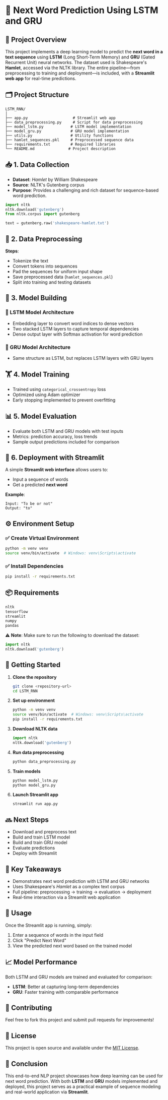 # 🧠 Next Word Prediction Using LSTM and GRU

## 📌 Project Overview
This project implements a deep learning model to predict the **next word in a text sequence** using **LSTM** (Long Short-Term Memory) and **GRU** (Gated Recurrent Unit) neural networks. The dataset used is Shakespeare's **Hamlet**, accessed via the NLTK library. The entire pipeline—from preprocessing to training and deployment—is included, with a **Streamlit web app** for real-time predictions.

## 🗂️ Project Structure

```
LSTM_RNN/
│
├── app.py                    # Streamlit web app
├── data_preprocessing.py     # Script for data preprocessing
├── model_lstm.py            # LSTM model implementation
├── model_gru.py             # GRU model implementation
├── utils.py                 # Utility functions
├── hamlet_sequences.pkl     # Preprocessed sequence data
├── requirements.txt         # Required libraries
└── README.md               # Project description
```

## 📥 1. Data Collection
- **Dataset**: *Hamlet* by William Shakespeare
- **Source**: NLTK's Gutenberg corpus
- **Purpose**: Provides a challenging and rich dataset for sequence-based word prediction.

```python
import nltk
nltk.download('gutenberg')
from nltk.corpus import gutenberg

text = gutenberg.raw('shakespeare-hamlet.txt')
```

## 🧹 2. Data Preprocessing
**Steps**:
- Tokenize the text
- Convert tokens into sequences
- Pad the sequences for uniform input shape
- Save preprocessed data (`hamlet_sequences.pkl`)
- Split into training and testing datasets

## 🧠 3. Model Building

### 🔹 LSTM Model Architecture
- Embedding layer to convert word indices to dense vectors
- Two stacked LSTM layers to capture temporal dependencies
- Dense output layer with Softmax activation for word prediction

### 🔸 GRU Model Architecture
- Same structure as LSTM, but replaces LSTM layers with GRU layers

## 🏋️ 4. Model Training
- Trained using `categorical_crossentropy` loss
- Optimized using Adam optimizer
- Early stopping implemented to prevent overfitting

## 📊 5. Model Evaluation
- Evaluate both LSTM and GRU models with test inputs
- Metrics: prediction accuracy, loss trends
- Sample output predictions included for comparison

## 🚀 6. Deployment with Streamlit
A simple **Streamlit web interface** allows users to:
- Input a sequence of words
- Get a predicted **next word**

**Example**:
```
Input: "To be or not"
Output: "to"
```

## ⚙️ Environment Setup

### ✅ Create Virtual Environment
```bash
python -m venv venv
source venv/bin/activate  # Windows: venv\Scripts\activate
```

### ✅ Install Dependencies
```bash
pip install -r requirements.txt
```

## 📦 Requirements
```txt
nltk
tensorflow
streamlit
numpy
pandas
```

⚠️ **Note**: Make sure to run the following to download the dataset:
```python
import nltk
nltk.download('gutenberg')
```

## 🚀 Getting Started

1. **Clone the repository**
   ```bash
   git clone <repository-url>
   cd LSTM_RNN
   ```

2. **Set up environment**
   ```bash
   python -m venv venv
   source venv/bin/activate  # Windows: venv\Scripts\activate
   pip install -r requirements.txt
   ```

3. **Download NLTK data**
   ```python
   import nltk
   nltk.download('gutenberg')
   ```

4. **Run data preprocessing**
   ```bash
   python data_preprocessing.py
   ```

5. **Train models**
   ```bash
   python model_lstm.py
   python model_gru.py
   ```

6. **Launch Streamlit app**
   ```bash
   streamlit run app.py
   ```

## 🔜 Next Steps
- Download and preprocess text
- Build and train LSTM model
- Build and train GRU model
- Evaluate predictions
- Deploy with Streamlit

## 📝 Key Takeaways
- Demonstrates next word prediction with LSTM and GRU networks
- Uses Shakespeare's *Hamlet* as a complex text corpus
- Full pipeline: preprocessing → training → evaluation → deployment
- Real-time interaction via a Streamlit web application

## 🔧 Usage
Once the Streamlit app is running, simply:
1. Enter a sequence of words in the input field
2. Click "Predict Next Word"
3. View the predicted next word based on the trained model

## 📈 Model Performance
Both LSTM and GRU models are trained and evaluated for comparison:
- **LSTM**: Better at capturing long-term dependencies
- **GRU**: Faster training with comparable performance

## 🤝 Contributing
Feel free to fork this project and submit pull requests for improvements!

## 📄 License
This project is open source and available under the [MIT License](LICENSE).

## 📌 Conclusion
This end-to-end NLP project showcases how deep learning can be used for next word prediction. With both **LSTM** and **GRU** models implemented and deployed, this project serves as a practical example of sequence modeling and real-world application via **Streamlit**.
